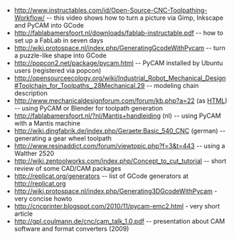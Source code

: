 -   <http://www.instructables.com/id/Open-Source-CNC-Toolpathing-Workflow/>
    -- this video shows how to turn a picture via Gimp, Inkscape and
    PyCAM into GCode
-   <http://fablabamersfoort.nl/downloads/fablab-instructable.pdf> --
    how to set up a FabLab in seven days
-   <http://wiki.protospace.nl/index.php/GeneratingGcodeWithPycam> --
    turn a puzzle-like shape into GCode
-   <http://popcon2.net/package/pycam.html> -- PyCAM installed by Ubuntu
    users (registered via popcon)
-   <http://opensourceecology.org/wiki/Industrial_Robot_Mechanical_Design#Toolchain_for_Toolpaths_.28Mechanical.29>
    -- modeling chain description
-   <http://www.mechanicaldesignforum.com/forum/kb.php?a=22> (as
    [HTML](http://cr4.globalspec.com/blogentry/16801/OpenSource-CNC-From-CAD-to-FAB))
    -- using PyCAM or Blender for toolpath generation
-   <http://fablabamersfoort.nl/?nl/Mantis+handleiding> (nl) -- using
    PyCAM with a Mantis machine
-   <http://wiki.dingfabrik.de/index.php/Geraete:Basic_540_CNC> (german)
    -- generating a gear wheel toolpath
-   <http://www.resinaddict.com/forum/viewtopic.php?f=3&t=443> -- using
    a Walther 2520
-   <http://wiki.zentoolworks.com/index.php/Concept_to_cut_tutorial> --
    short review of some CAD/CAM packages
-   <http://replicat.org/generators> -- list of GCode generators at
    <http://replicat.org>
-   <http://wiki.protospace.nl/index.php/Generating3DGcodeWithPycam> -
    very concise howto
-   <http://cncprinter.blogspot.com/2010/11/pycam-emc2.html> - very
    short article
-   <http://gpl.coulmann.de/cnc/cam_talk_1.0.pdf> -- presentation about
    CAM software and format converters (2009)
